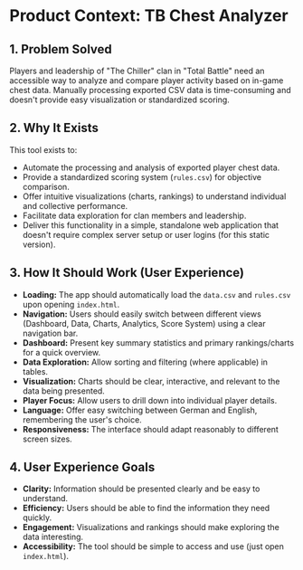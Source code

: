 # Product Context: TB Chest Analyzer

## 1. Problem Solved

Players and leadership of "The Chiller" clan in "Total Battle" need an accessible way to analyze and compare player activity based on in-game chest data. Manually processing exported CSV data is time-consuming and doesn't provide easy visualization or standardized scoring.

## 2. Why It Exists

This tool exists to:
*   Automate the processing and analysis of exported player chest data.
*   Provide a standardized scoring system (`rules.csv`) for objective comparison.
*   Offer intuitive visualizations (charts, rankings) to understand individual and collective performance.
*   Facilitate data exploration for clan members and leadership.
*   Deliver this functionality in a simple, standalone web application that doesn't require complex server setup or user logins (for this static version).

## 3. How It Should Work (User Experience)

*   **Loading:** The app should automatically load the `data.csv` and `rules.csv` upon opening `index.html`.
*   **Navigation:** Users should easily switch between different views (Dashboard, Data, Charts, Analytics, Score System) using a clear navigation bar.
*   **Dashboard:** Present key summary statistics and primary rankings/charts for a quick overview.
*   **Data Exploration:** Allow sorting and filtering (where applicable) in tables.
*   **Visualization:** Charts should be clear, interactive, and relevant to the data being presented.
*   **Player Focus:** Allow users to drill down into individual player details.
*   **Language:** Offer easy switching between German and English, remembering the user's choice.
*   **Responsiveness:** The interface should adapt reasonably to different screen sizes.

## 4. User Experience Goals

*   **Clarity:** Information should be presented clearly and be easy to understand.
*   **Efficiency:** Users should be able to find the information they need quickly.
*   **Engagement:** Visualizations and rankings should make exploring the data interesting.
*   **Accessibility:** The tool should be simple to access and use (just open `index.html`). 
